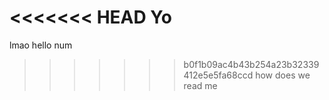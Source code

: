 <<<<<<< HEAD
Yo
=======
lmao hello
num
>>>>>>> b0f1b09ac4b43b254a23b32339412e5e5fa68ccd
how does we read me